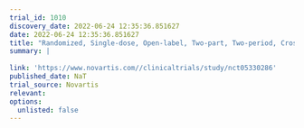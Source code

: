 ```yaml
---
trial_id: 1010
discovery_date: 2022-06-24 12:35:36.851627
date: 2022-06-24 12:35:36.851627
title: "Randomized, Single-dose, Open-label, Two-part, Two-period, Cross-over Study to Compare the Pharmacokinetics, Safety and Tolerability of the Pediatric With an Adult Formulation of Branaplam and to Investigate the Adult Formulation in Fed and Fasted St ..."
summary: |
  
link: 'https://www.novartis.com//clinicaltrials/study/nct05330286'
published_date: NaT
trial_source: Novartis
relevant: 
options:
  unlisted: false
---
```

